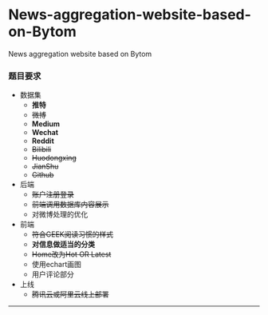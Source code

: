 # News-aggregation-website-based-on-Bytom
News aggregation website based on Bytom



### 题目要求

+ 数据集
  + **推特**
  + ~~微博~~
  + **Medium**
  + **Wechat**
  + **Reddit**
  + ~~Bilibili~~
  + ~~Huodongxing~~
  + ~~JianShu~~
  + ~~Github~~
+ 后端
  + ~~账户注册登录~~
  + ~~前端调用数据库内容展示~~
  + 对微博处理的优化
+ 前端
  + ~~符合GEEK阅读习惯的样式~~
  + **对信息做适当的分类**
  + ~~Home改为Hot OR Latest~~
  + 使用echart画图
  + 用户评论部分
+ 上线
  + ~~腾讯云或阿里云线上部署~~

---

